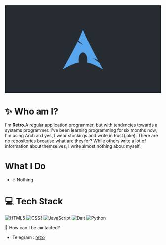 ![](https://github.com/retrovisionagain/retrovisionagain/blob/main/assets/od_arch.png)

# ✨ Who am I?
I'm **Retro**.A regular application programmer, but with tendencies towards a systems programmer. I've been learning programming for six months now, I'm using Arch and yes, I wear stockings and write in Rust (joke). There are no repositories because what are they for? While others write a lot of information about themselves, I write almost nothing about myself.

# What I Do

* 🔥 Nothing


# 💻 Tech Stack
![HTML5](https://img.shields.io/badge/html5-%23E34F26.svg?style=for-the-badge&logo=html5&logoColor=white) ![CSS3](https://img.shields.io/badge/css3-%231572B6.svg?style=for-the-badge&logo=css3&logoColor=white) ![JavaScript](https://img.shields.io/badge/javascript-%23323330.svg?style=for-the-badge&logo=javascript&logoColor=%23F7DF1E) ![Dart](https://img.shields.io/badge/dart-%230175C2.svg?style=for-the-badge&logo=dart&logoColor=white) ![Python](https://img.shields.io/badge/MyProject-Python-blue.svg?logo=python&logoColor=yellow)

💬 How can I be contacted?

* Telegram : <a href="https://t.me/veryretroinfo" target="_blank">retro</a>

